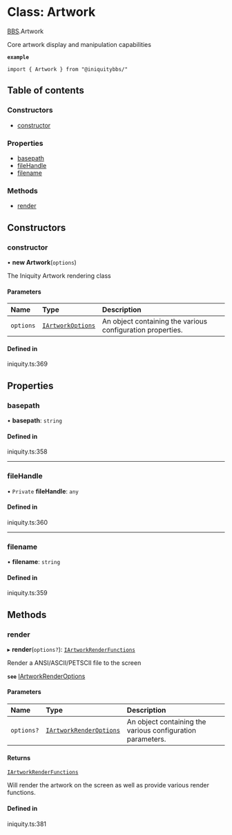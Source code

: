 # Class: Artwork

[BBS](../modules/BBS.md).Artwork

Core artwork display and manipulation capabilities

**`example`**
```typedoc
import { Artwork } from "@iniquitybbs/"
```

## Table of contents

### Constructors

- [constructor](BBS.Artwork.md#constructor)

### Properties

- [basepath](BBS.Artwork.md#basepath)
- [fileHandle](BBS.Artwork.md#filehandle)
- [filename](BBS.Artwork.md#filename)

### Methods

- [render](BBS.Artwork.md#render)

## Constructors

### constructor

• **new Artwork**(`options`)

The Iniquity Artwork rendering class

#### Parameters

| Name | Type | Description |
| :------ | :------ | :------ |
| `options` | [`IArtworkOptions`](../interfaces/BBS.IArtworkOptions.md) | An object containing the various configuration properties. |

#### Defined in

iniquity.ts:369

## Properties

### basepath

• **basepath**: `string`

#### Defined in

iniquity.ts:358

___

### fileHandle

• `Private` **fileHandle**: `any`

#### Defined in

iniquity.ts:360

___

### filename

• **filename**: `string`

#### Defined in

iniquity.ts:359

## Methods

### render

▸ **render**(`options?`): [`IArtworkRenderFunctions`](../interfaces/BBS.IArtworkRenderFunctions.md)

Render a ANSI/ASCII/PETSCII file to the screen

**`see`** [IArtworkRenderOptions](../interfaces/BBS.IArtworkRenderOptions.md)

#### Parameters

| Name | Type | Description |
| :------ | :------ | :------ |
| `options?` | [`IArtworkRenderOptions`](../interfaces/BBS.IArtworkRenderOptions.md) | An object containing the various configuration parameters. |

#### Returns

[`IArtworkRenderFunctions`](../interfaces/BBS.IArtworkRenderFunctions.md)

Will render the artwork on the screen as well as provide various render functions.

#### Defined in

iniquity.ts:381
